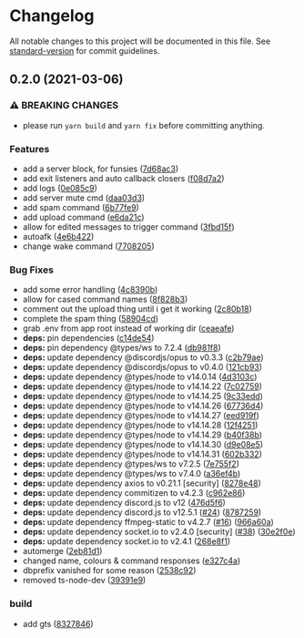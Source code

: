# Changelog

All notable changes to this project will be documented in this file. See [standard-version](https://github.com/conventional-changelog/standard-version) for commit guidelines.

## 0.2.0 (2021-03-06)


### ⚠ BREAKING CHANGES

* please run `yarn build` and `yarn fix` before committing anything.

### Features

* add a server block, for funsies ([7d68ac3](https://github.com/Jabster28/yuibot/commit/7d68ac3ce4157eb2e81d75340b502f8f0cf8f244))
* add exit listeners and auto callback closers ([f08d7a2](https://github.com/Jabster28/yuibot/commit/f08d7a2e747e0d00337b4a67fdaafab8e9a92353))
* add logs ([0e085c9](https://github.com/Jabster28/yuibot/commit/0e085c971daf6597c6ef03bc0e32e58cad5065c1))
* add server mute cmd ([daa03d3](https://github.com/Jabster28/yuibot/commit/daa03d31e9e7316f9960e25d471891a930d617fe))
* add spam command ([6b77fe9](https://github.com/Jabster28/yuibot/commit/6b77fe9ffb52d4d56b5341ec19d4d3cea354d16d))
* add upload command ([e6da21c](https://github.com/Jabster28/yuibot/commit/e6da21c98622a2861c9a56c2bef4165fe46cfc52))
* allow for edited messages to trigger command ([3fbd15f](https://github.com/Jabster28/yuibot/commit/3fbd15faa8853ca1d47363facb9daa76c15b6173))
* autoafk ([4e6b422](https://github.com/Jabster28/yuibot/commit/4e6b422a0f67628c0714e7aaa04a5ff29c3aeb86))
* change wake command ([7708205](https://github.com/Jabster28/yuibot/commit/7708205e11ed23db3ddd1d644be329047944b655))


### Bug Fixes

* add some error handling ([4c8390b](https://github.com/Jabster28/yuibot/commit/4c8390b2485cf46fb7ecf20658dd45f3f1bef057))
* allow for cased command names ([8f828b3](https://github.com/Jabster28/yuibot/commit/8f828b3effd0226502fb65ace0c770af4f9ac7a1))
* comment out the upload thing until i get it working ([2c80b18](https://github.com/Jabster28/yuibot/commit/2c80b186931a3fc116e738e583709ef1736ae584))
* complete the spam thing ([58904cd](https://github.com/Jabster28/yuibot/commit/58904cd8cf511cb0a07a32ab80dd4c95189667e0))
* grab .env from app root instead of working dir ([ceaeafe](https://github.com/Jabster28/yuibot/commit/ceaeafec8cc345b8426a6726f4ed567789efa3f1))
* **deps:** pin dependencies ([c14de54](https://github.com/Jabster28/yuibot/commit/c14de544f611ecd7e59c83b4cacb97154c35d975))
* **deps:** pin dependency @types/ws to 7.2.4 ([db981f8](https://github.com/Jabster28/yuibot/commit/db981f83cba4c21edd467fe50b021bce1809bfae))
* **deps:** update dependency @discordjs/opus to v0.3.3 ([c2b79ae](https://github.com/Jabster28/yuibot/commit/c2b79aec276bd983d39486ea1b381d669141bb2a))
* **deps:** update dependency @discordjs/opus to v0.4.0 ([121cb93](https://github.com/Jabster28/yuibot/commit/121cb93bbc97d5d76d212c6ad0af28ef22c7d555))
* **deps:** update dependency @types/node to v14.0.14 ([4d3103c](https://github.com/Jabster28/yuibot/commit/4d3103c392a5a68b1921a34c050b8b122723c255))
* **deps:** update dependency @types/node to v14.14.22 ([7c02759](https://github.com/Jabster28/yuibot/commit/7c02759f2b3e6674e3e642660efc3b9788e18962))
* **deps:** update dependency @types/node to v14.14.25 ([9c33edd](https://github.com/Jabster28/yuibot/commit/9c33edd6b00f072f98439947dbe737a5cd077627))
* **deps:** update dependency @types/node to v14.14.26 ([67736d4](https://github.com/Jabster28/yuibot/commit/67736d4a869ec2464be0926ff43dfcfbaaf18e61))
* **deps:** update dependency @types/node to v14.14.27 ([eed919f](https://github.com/Jabster28/yuibot/commit/eed919f02a841b682f3d4147485bc07033529765))
* **deps:** update dependency @types/node to v14.14.28 ([12f4251](https://github.com/Jabster28/yuibot/commit/12f4251ac997bab26f9d8d9d37a13e73071590e5))
* **deps:** update dependency @types/node to v14.14.29 ([b40f38b](https://github.com/Jabster28/yuibot/commit/b40f38baa1cd85d8e757007c4c1e1bf720a5ff52))
* **deps:** update dependency @types/node to v14.14.30 ([d9e08e5](https://github.com/Jabster28/yuibot/commit/d9e08e5bda5601284a6232e619737b63927343ed))
* **deps:** update dependency @types/node to v14.14.31 ([602b332](https://github.com/Jabster28/yuibot/commit/602b332c11f70dfc2a8dbe3afca283b3e47552a6))
* **deps:** update dependency @types/ws to v7.2.5 ([7e755f2](https://github.com/Jabster28/yuibot/commit/7e755f24b06f3093b73d6091f652cbdbbfe0e814))
* **deps:** update dependency @types/ws to v7.4.0 ([a36ef4b](https://github.com/Jabster28/yuibot/commit/a36ef4b94332727763f4b27f85440d69c1554160))
* **deps:** update dependency axios to v0.21.1 [security] ([8278e48](https://github.com/Jabster28/yuibot/commit/8278e4809b2093df46e2a9715ee1ed498f91791f))
* **deps:** update dependency commitizen to v4.2.3 ([c962e86](https://github.com/Jabster28/yuibot/commit/c962e866423f291112ba6acb016b10c6f4e47657))
* **deps:** update dependency discord.js to v12 ([476d5f6](https://github.com/Jabster28/yuibot/commit/476d5f6d7fd05c1b519dcce87b22955d51139349))
* **deps:** update dependency discord.js to v12.5.1 ([#24](https://github.com/Jabster28/yuibot/issues/24)) ([8787259](https://github.com/Jabster28/yuibot/commit/878725908338d0dcdf86607f58cd30cb78e36c60))
* **deps:** update dependency ffmpeg-static to v4.2.7 ([#16](https://github.com/Jabster28/yuibot/issues/16)) ([966a60a](https://github.com/Jabster28/yuibot/commit/966a60a1d4baded05445a26809e90a995fd2cf72))
* **deps:** update dependency socket.io to v2.4.0 [security] ([#38](https://github.com/Jabster28/yuibot/issues/38)) ([30e2f0e](https://github.com/Jabster28/yuibot/commit/30e2f0e3a85cf0ffe1c4f95447e09f625920b1c4))
* **deps:** update dependency socket.io to v2.4.1 ([268e8f1](https://github.com/Jabster28/yuibot/commit/268e8f1034e79f941a9832d5b45c45532e05b5fd))
* automerge ([2eb81d1](https://github.com/Jabster28/yuibot/commit/2eb81d177d90b53bcb084f54d3914deffef0ab4f))
* changed name, colours & command responses ([e327c4a](https://github.com/Jabster28/yuibot/commit/e327c4a82ed40d612f9023ddc5dbb6593854af26))
* dbprefix vanished for some reason ([2538c92](https://github.com/Jabster28/yuibot/commit/2538c922eb24a58ce4a40c34acfaa065462c0968))
* removed ts-node-dev ([39391e9](https://github.com/Jabster28/yuibot/commit/39391e9396276b381e88a53778d30d07814fd33d))


### build

* add gts ([8327846](https://github.com/Jabster28/yuibot/commit/832784608244f9f38b9b67d9923f9ad009af828d))

